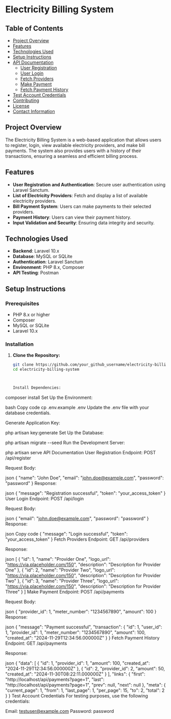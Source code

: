 # Electricity Billing System


## Table of Contents

- [Project Overview](#project-overview)
- [Features](#features)
- [Technologies Used](#technologies-used)
- [Setup Instructions](#setup-instructions)
- [API Documentation](#api-documentation)
  - [User Registration](#user-registration)
  - [User Login](#user-login)
  - [Fetch Providers](#fetch-providers)
  - [Make Payment](#make-payment)
  - [Fetch Payment History](#fetch-payment-history)
- [Test Account Credentials](#test-account-credentials)
- [Contributing](#contributing)
- [License](#license)
- [Contact Information](#contact-information)

## Project Overview

The Electricity Billing System is a web-based application that allows users to register, login, view available electricity providers, and make bill payments. The system also provides users with a history of their transactions, ensuring a seamless and efficient billing process.

## Features

- **User Registration and Authentication**: Secure user authentication using Laravel Sanctum.
- **List of Electricity Providers**: Fetch and display a list of available electricity providers.
- **Bill Payment System**: Users can make payments to their selected providers.
- **Payment History**: Users can view their payment history.
- **Input Validation and Security**: Ensuring data integrity and security.

## Technologies Used

- **Backend**: Laravel 10.x
- **Database**: MySQL or SQLite
- **Authentication**: Laravel Sanctum
- **Environment**: PHP 8.x, Composer
- **API Testing**: Postman

## Setup Instructions

### Prerequisites

- PHP 8.x or higher
- Composer
- MySQL or SQLite
- Laravel 10.x

### Installation

1. **Clone the Repository:**

   ```bash
   git clone https://github.com/your_github_username/electricity-billing-system.git
   cd electricity-billing-system



   Install Dependencies:

composer install
Set Up the Environment:

bash
Copy code
cp .env.example .env
Update the .env file with your database credentials.

Generate Application Key:


php artisan key:generate
Set Up the Database:

php artisan migrate --seed
Run the Development Server:


php artisan serve
API Documentation
User Registration
Endpoint: POST /api/register

Request Body:

json
{
  "name": "John Doe",
  "email": "john.doe@example.com",
  "password": "password"
}
Response:

json
{
  "message": "Registration successful",
  "token": "your_access_token"
}
User Login
Endpoint: POST /api/login

Request Body:

json
{
  "email": "john.doe@example.com",
  "password": "password"
}
Response:

json
Copy code
{
  "message": "Login successful",
  "token": "your_access_token"
}
Fetch Providers
Endpoint: GET /api/providers

Response:

json
[
  {
    "id": 1,
    "name": "Provider One",
    "logo_url": "https://via.placeholder.com/150",
    "description": "Description for Provider One"
  },
  {
    "id": 2,
    "name": "Provider Two",
    "logo_url": "https://via.placeholder.com/150",
    "description": "Description for Provider Two"
  },
  {
    "id": 3,
    "name": "Provider Three",
    "logo_url": "https://via.placeholder.com/150",
    "description": "Description for Provider Three"
  }
]
Make Payment
Endpoint: POST /api/payments

Request Body:

json
{
  "provider_id": 1,
  "meter_number": "1234567890",
  "amount": 100
}
Response:

json
{
  "message": "Payment successful",
  "transaction": {
    "id": 1,
    "user_id": 1,
    "provider_id": 1,
    "meter_number": "1234567890",
    "amount": 100,
    "created_at": "2024-11-29T12:34:56.000000Z"
  }
}
Fetch Payment History
Endpoint: GET /api/payments

Response:

json
{
  "data": [
    {
      "id": 1,
      "provider_id": 1,
      "amount": 100,
      "created_at": "2024-11-29T12:34:56.000000Z"
    },
    {
      "id": 2,
      "provider_id": 2,
      "amount": 50,
      "created_at": "2024-11-30T08:22:11.000000Z"
    }
  ],
  "links": {
    "first": "http://localhost/api/payments?page=1",
    "last": "http://localhost/api/payments?page=1",
    "prev": null,
    "next": null
  },
  "meta": {
    "current_page": 1,
    "from": 1,
    "last_page": 1,
    "per_page": 15,
    "to": 2,
    "total": 2
  }
}
Test Account Credentials
For testing purposes, use the following credentials:

Email: testuser@example.com
Password: password
